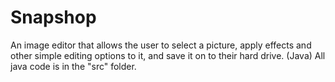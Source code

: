 # Snapshop
An image editor that allows the user to select a picture, apply effects and other simple editing options to it, and save it on to their hard drive. (Java)
All java code is in the "src" folder.
